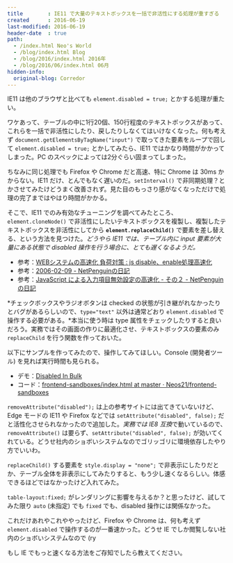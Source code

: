 ```yaml
---
title        : IE11 で大量のテキストボックスを一括で非活性にする処理が重すぎる
created      : 2016-06-19
last-modified: 2016-06-19
header-date  : true
path:
  - /index.html Neo's World
  - /blog/index.html Blog
  - /blog/2016/index.html 2016年
  - /blog/2016/06/index.html 06月
hidden-info:
  original-blog: Corredor
---
```


IE11 は他のブラウザと比べても `element.disabled = true;` とかする処理が重たい。

ワケあって、テーブルの中に1行20個、150行程度のテキストボックスがあって、これらを一括で非活性にしたり、戻したりしなくてはいけなくなった。何も考えず `document.getElementsByTagName("input")` で取ってきた要素をループで回して `element.disabled = true;` とかしてみたら、IE11 ではかなり時間がかかってしまった。PC のスペックによっては2分ぐらい固まってしまった。

ちなみに同じ処理でも Firefox や Chrome だと高速、特に Chrome は 30ms かからない。IE11 だけ、とんでもなく遅いのだ。`setInterval()` で非同期処理？とかさせてみたけどうまく改善されず。見た目のもっさり感がなくなっただけで処理の完了まではやはり時間がかかる。

そこで、IE11 でのみ有効なチューニングを調べてみたところ、`element.cloneNode()` で非活性にしたいテキストボックスを複製し、複製したテキストボックスを非活性にしてから **`element.replaceChild()`** で要素を差し替える、という方法を見つけた。*どうやら IE11 では、テーブル内に input 要素が大量にある状態で disabled 操作を行う場合に、とても遅くなるようだ。*

- 参考：[WEBシステムの高速化 負荷対策 : js disable、enable処理高速化](http://blog.livedoor.jp/web_speed/archives/1459780.html)
- 参考：[2006-02-09 - NetPenguinの日記](http://d.hatena.ne.jp/NetPenguin/20060209)
- 参考：[JavaScript による入力項目無効設定の高速化 - その２ - NetPenguinの日記](http://d.hatena.ne.jp/NetPenguin/20060215/1140025370)

*チェックボックスやラジオボタンは checked の状態が引き継がれなかったりとバグがあるらしいので、`type="text"` 以外は通常どおり `element.disabled` で操作する必要がある。*本当に使う時は type 属性をチェックしたりすると良いだろう。実務ではその画面の作りに最適化させ、テキストボックスの要素のみ `replaceChild` を行う関数を作っておいた。

以下にサンプルを作ってみたので、操作してみてほしい。Console (開発者ツール) を見れば実行時間も見られる。

- デモ：[Disabled In Bulk](https://neos21.github.io/frontend-sandboxes/disabled-in-bulk/index.html)
- コード：[frontend-sandboxes/index.html at master · Neos21/frontend-sandboxes](https://github.com/neos21/frontend-sandboxes/blob/master/disabled-in-bulk/index.html)

`removeAttribute("disabled");` は上の参考サイトには出てきていないけど、Edge モードの IE11 や Firefox などでは `setAttribute("disabled", false);` だと活性化させられなかったので追加した。*実務では IE8 互換*で動いているので、`removeAttribute()` は要らず、`setAttribute("disabled", false);` が効いてくれている。どうせ社内のショボいシステムなのでゴリッゴリに環境依存したやり方でいいわ。

`replaceChild()` する要素を `style.display = "none";` で非表示にしたりだとか、テーブル全体を非表示にしてみたりすると、もう少し速くなるらしい。体感できるほどではなかったけど入れてみた。

`table-layout:fixed;` がレンダリングに影響を与えるか？と思ったけど、試してみた限り `auto` (未指定) でも `fixed` でも、disabled 操作には関係なかった。

これだけあれやこれややったけど、Firefox や Chrome は、何も考えず `element.disabled` で操作するのが一番速かった。どうせ IE でしか閲覧しない社内のショボいシステムなので (ry

もし IE でもっと速くなる方法をご存知でしたら教えてください。
